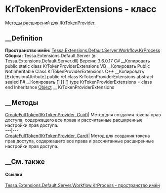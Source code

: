 # KrTokenProviderExtensions - класс
Методы расширений для
[IKrTokenProvider](T_Tessa_Extensions_Default_Server_Workflow_KrProcess_IKrTokenProvider.htm).
## __Definition
 **Пространство имён:**
[Tessa.Extensions.Default.Server.Workflow.KrProcess](N_Tessa_Extensions_Default_Server_Workflow_KrProcess.htm)  
 **Сборка:** Tessa.Extensions.Default.Server (в
Tessa.Extensions.Default.Server.dll) Версия: 3.6.0.17
C# __Копировать
     public static class KrTokenProviderExtensions
VB __Копировать
    <ExtensionAttribute>
    Public NotInheritable Class KrTokenProviderExtensions
C++ __Копировать
    [ExtensionAttribute]
    public ref class KrTokenProviderExtensions abstract sealed
F# __Копировать
     [<AbstractClassAttribute>]
    [<SealedAttribute>]
    [<ExtensionAttribute>]
    type KrTokenProviderExtensions = class end
Inheritance
    [Object](https://learn.microsoft.com/dotnet/api/system.object) __ KrTokenProviderExtensions
##  __Методы
[CreateFullToken(IKrTokenProvider,
Guid)](M_Tessa_Extensions_Default_Server_Workflow_KrProcess_KrTokenProviderExtensions_CreateFullToken.htm)|
Метод для создания токена прав доступа, содержащего все права и рассчитанные
расширенные настройки прав доступа.  
---|---  
[CreateFullToken(IKrTokenProvider,
Card)](M_Tessa_Extensions_Default_Server_Workflow_KrProcess_KrTokenProviderExtensions_CreateFullToken_1.htm)|
Метод для создания токена прав доступа, содержащего все права и рассчитанные
расширенные настройки прав доступа.  
## __См. также
#### Ссылки
[Tessa.Extensions.Default.Server.Workflow.KrProcess - пространство
имён](N_Tessa_Extensions_Default_Server_Workflow_KrProcess.htm)
